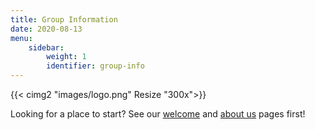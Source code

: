 ```yaml
---
title: Group Information
date: 2020-08-13
menu:
    sidebar:
        weight: 1
        identifier: group-info
---
```


{{< cimg2 "images/logo.png" Resize "300x">}}

Looking for a place to start?  See our [welcome]() and [about us](group-info/about) pages first!
